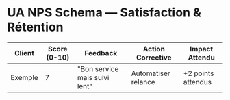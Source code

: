 # UA NPS Schema — Satisfaction & Rétention

| Client | Score (0-10) | Feedback | Action Corrective | Impact Attendu |
|---------|---------------|----------|--------------------|----------------|
| Exemple | 7 | "Bon service mais suivi lent" | Automatiser relance | +2 points attendus |
